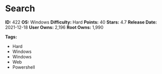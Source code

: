 # Search

**ID:** 422
**OS:** Windows
**Difficulty:** Hard
**Points:** 40
**Stars:** 4.7
**Release Date:** 2021-12-18
**User Owns:** 2,196
**Root Owns:** 1,990

**Tags:**
- Hard
- Windows
- Windows
- Web
- Powershell

